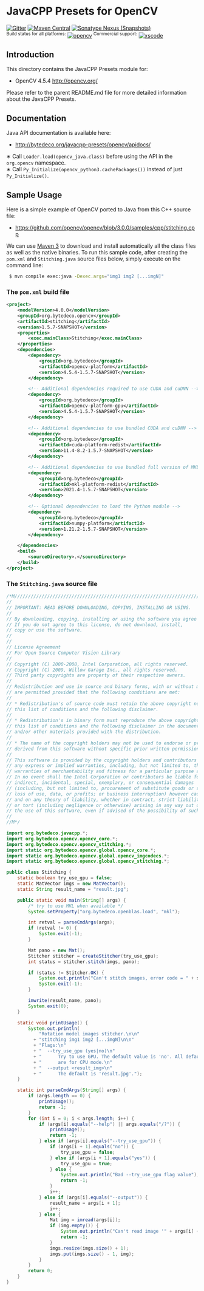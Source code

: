 JavaCPP Presets for OpenCV
==========================

[![Gitter](https://badges.gitter.im/bytedeco/javacpp.svg)](https://gitter.im/bytedeco/javacpp) [![Maven Central](https://maven-badges.herokuapp.com/maven-central/org.bytedeco/opencv/badge.svg)](https://maven-badges.herokuapp.com/maven-central/org.bytedeco/opencv) [![Sonatype Nexus (Snapshots)](https://img.shields.io/nexus/s/https/oss.sonatype.org/org.bytedeco/opencv.svg)](http://bytedeco.org/builds/)  
<sup>Build status for all platforms:</sup> [![opencv](https://github.com/bytedeco/javacpp-presets/workflows/opencv/badge.svg)](https://github.com/bytedeco/javacpp-presets/actions?query=workflow%3Aopencv)  <sup>Commercial support:</sup> [![xscode](https://img.shields.io/badge/Available%20on-xs%3Acode-blue?style=?style=plastic&logo=appveyor&logo=data:image/png;base64,iVBORw0KGgoAAAANSUhEUgAAAEAAAABACAMAAACdt4HsAAAAGXRFWHRTb2Z0d2FyZQBBZG9iZSBJbWFnZVJlYWR5ccllPAAAAAZQTFRF////////VXz1bAAAAAJ0Uk5T/wDltzBKAAAAlUlEQVR42uzXSwqAMAwE0Mn9L+3Ggtgkk35QwcnSJo9S+yGwM9DCooCbgn4YrJ4CIPUcQF7/XSBbx2TEz4sAZ2q1RAECBAiYBlCtvwN+KiYAlG7UDGj59MViT9hOwEqAhYCtAsUZvL6I6W8c2wcbd+LIWSCHSTeSAAECngN4xxIDSK9f4B9t377Wd7H5Nt7/Xz8eAgwAvesLRjYYPuUAAAAASUVORK5CYII=)](https://xscode.com/bytedeco/javacpp-presets)


Introduction
------------
This directory contains the JavaCPP Presets module for:

 * OpenCV 4.5.4  http://opencv.org/

Please refer to the parent README.md file for more detailed information about the JavaCPP Presets.


Documentation
-------------
Java API documentation is available here:

 * http://bytedeco.org/javacpp-presets/opencv/apidocs/

&lowast; Call `Loader.load(opencv_java.class)` before using the API in the `org.opencv` namespace.  
&lowast; Call `Py_Initialize(opencv_python3.cachePackages())` instead of just `Py_Initialize()`.


Sample Usage
------------
Here is a simple example of OpenCV ported to Java from this C++ source file:

 * https://github.com/opencv/opencv/blob/3.0.0/samples/cpp/stitching.cpp

We can use [Maven 3](http://maven.apache.org/) to download and install automatically all the class files as well as the native binaries. To run this sample code, after creating the `pom.xml` and `Stitching.java` source files below, simply execute on the command line:
```bash
 $ mvn compile exec:java -Dexec.args="img1 img2 [...imgN]"
```

### The `pom.xml` build file
```xml
<project>
    <modelVersion>4.0.0</modelVersion>
    <groupId>org.bytedeco.opencv</groupId>
    <artifactId>stitching</artifactId>
    <version>1.5.7-SNAPSHOT</version>
    <properties>
        <exec.mainClass>Stitching</exec.mainClass>
    </properties>
    <dependencies>
        <dependency>
            <groupId>org.bytedeco</groupId>
            <artifactId>opencv-platform</artifactId>
            <version>4.5.4-1.5.7-SNAPSHOT</version>
        </dependency>

        <!-- Additional dependencies required to use CUDA and cuDNN -->
        <dependency>
            <groupId>org.bytedeco</groupId>
            <artifactId>opencv-platform-gpu</artifactId>
            <version>4.5.4-1.5.7-SNAPSHOT</version>
        </dependency>

        <!-- Additional dependencies to use bundled CUDA and cuDNN -->
        <dependency>
            <groupId>org.bytedeco</groupId>
            <artifactId>cuda-platform-redist</artifactId>
            <version>11.4-8.2-1.5.7-SNAPSHOT</version>
        </dependency>

        <!-- Additional dependencies to use bundled full version of MKL -->
        <dependency>
            <groupId>org.bytedeco</groupId>
            <artifactId>mkl-platform-redist</artifactId>
            <version>2021.4-1.5.7-SNAPSHOT</version>
        </dependency>

        <!-- Optional dependencies to load the Python module -->
        <dependency>
            <groupId>org.bytedeco</groupId>
            <artifactId>numpy-platform</artifactId>
            <version>1.21.2-1.5.7-SNAPSHOT</version>
        </dependency>

    </dependencies>
    <build>
        <sourceDirectory>.</sourceDirectory>
    </build>
</project>
```

### The `Stitching.java` source file
```java
/*M///////////////////////////////////////////////////////////////////////////////////////
//
// IMPORTANT: READ BEFORE DOWNLOADING, COPYING, INSTALLING OR USING.
//
// By downloading, copying, installing or using the software you agree to this license.
// If you do not agree to this license, do not download, install,
// copy or use the software.
//
//
// License Agreement
// For Open Source Computer Vision Library
//
// Copyright (C) 2000-2008, Intel Corporation, all rights reserved.
// Copyright (C) 2009, Willow Garage Inc., all rights reserved.
// Third party copyrights are property of their respective owners.
//
// Redistribution and use in source and binary forms, with or without modification,
// are permitted provided that the following conditions are met:
//
// * Redistribution's of source code must retain the above copyright notice,
// this list of conditions and the following disclaimer.
//
// * Redistribution's in binary form must reproduce the above copyright notice,
// this list of conditions and the following disclaimer in the documentation
// and/or other materials provided with the distribution.
//
// * The name of the copyright holders may not be used to endorse or promote products
// derived from this software without specific prior written permission.
//
// This software is provided by the copyright holders and contributors "as is" and
// any express or implied warranties, including, but not limited to, the implied
// warranties of merchantability and fitness for a particular purpose are disclaimed.
// In no event shall the Intel Corporation or contributors be liable for any direct,
// indirect, incidental, special, exemplary, or consequential damages
// (including, but not limited to, procurement of substitute goods or services;
// loss of use, data, or profits; or business interruption) however caused
// and on any theory of liability, whether in contract, strict liability,
// or tort (including negligence or otherwise) arising in any way out of
// the use of this software, even if advised of the possibility of such damage.
//
//M*/

import org.bytedeco.javacpp.*;
import org.bytedeco.opencv.opencv_core.*;
import org.bytedeco.opencv.opencv_stitching.*;
import static org.bytedeco.opencv.global.opencv_core.*;
import static org.bytedeco.opencv.global.opencv_imgcodecs.*;
import static org.bytedeco.opencv.global.opencv_stitching.*;

public class Stitching {
    static boolean try_use_gpu = false;
    static MatVector imgs = new MatVector();
    static String result_name = "result.jpg";

    public static void main(String[] args) {
        /* try to use MKL when available */
        System.setProperty("org.bytedeco.openblas.load", "mkl");

        int retval = parseCmdArgs(args);
        if (retval != 0) {
            System.exit(-1);
        }

        Mat pano = new Mat();
        Stitcher stitcher = createStitcher(try_use_gpu);
        int status = stitcher.stitch(imgs, pano);

        if (status != Stitcher.OK) {
            System.out.println("Can't stitch images, error code = " + status);
            System.exit(-1);
        }

        imwrite(result_name, pano);
        System.exit(0);
    }

    static void printUsage() {
        System.out.println(
            "Rotation model images stitcher.\n\n"
          + "stitching img1 img2 [...imgN]\n\n"
          + "Flags:\n"
          + "  --try_use_gpu (yes|no)\n"
          + "      Try to use GPU. The default value is 'no'. All default values\n"
          + "      are for CPU mode.\n"
          + "  --output <result_img>\n"
          + "      The default is 'result.jpg'.");
    }

    static int parseCmdArgs(String[] args) {
        if (args.length == 0) {
            printUsage();
            return -1;
        }
        for (int i = 0; i < args.length; i++) {
            if (args[i].equals("--help") || args.equals("/?")) {
                printUsage();
                return -1;
            } else if (args[i].equals("--try_use_gpu")) {
                if (args[i + 1].equals("no")) {
                    try_use_gpu = false;
                } else if (args[i + 1].equals("yes")) {
                    try_use_gpu = true;
                } else {
                    System.out.println("Bad --try_use_gpu flag value");
                    return -1;
                }
                i++;
            } else if (args[i].equals("--output")) {
                result_name = args[i + 1];
                i++;
            } else {
                Mat img = imread(args[i]);
                if (img.empty()) {
                    System.out.println("Can't read image '" + args[i] + "'");
                    return -1;
                }
                imgs.resize(imgs.size() + 1);
                imgs.put(imgs.size() - 1, img);
            }
        }
        return 0;
    }
}
```
